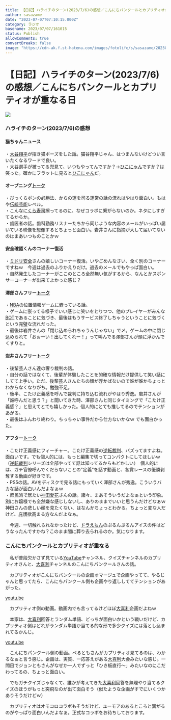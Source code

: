 ```yaml
---
title: 【日記】ハライチのターン(2023/7/6)の感想／こんにちパンクールとカプリティオが重なる日
author: sasazame
date: "2023-07-07T07:10:15.000Z"
category: ラジオ
basename: 2023/07/07/161015
status: Publish
allowComments: true
convertBreaks: false
image: "https://cdn-ak.f.st-hatena.com/images/fotolife/s/sasazame/20230707/20230707160949.png"
---
```

# 【日記】ハライチのターン(2023/7/6)の感想／こんにちパンクールとカプリティオが重なる日

![](https://cdn-ak.f.st-hatena.com/images/fotolife/s/sasazame/20230707/20230707160949.png)

<!-- Extended Body -->

### ハライチのターン(2023/7/6)の感想

#### 猫ちゃんニュース

・[大谷翔平](https://d.hatena.ne.jp/keyword/%C2%E7%C3%AB%E6%C6%CA%BF)が招き猫ポーズをした話。猫谷翔平じゃん、はつまんないけどつい言いたくなるワードで良い。  
・大谷選手が被ってる兜見て、いつもやってんですか？→[ひこにゃん](https://d.hatena.ne.jp/keyword/%A4%D2%A4%B3%A4%CB%A4%E3%A4%F3)ですか？は笑った。確かにフラットに見ると[ひこにゃん](https://d.hatena.ne.jp/keyword/%A4%D2%A4%B3%A4%CB%A4%E3%A4%F3)だ。

#### オープニング[トーク](https://d.hatena.ne.jp/keyword/%A5%C8%A1%BC%A5%AF)

・びっくらポンの必勝法、からの運を司る運営の話の流れはやはり面白い。もはや[伝統芸能](https://d.hatena.ne.jp/keyword/%C5%C1%C5%FD%B7%DD%C7%BD)レベル。  
・こんなに[くら寿司](https://d.hatena.ne.jp/keyword/%A4%AF%A4%E9%BC%F7%BB%CA)擦ってるのに、なぜコラボに繋がらないのか。ネタにしすぎてるからか。  
・歯医者の話。歯科勤務リスナーたちから同じような内容のメールがいっぱい届いている映像を想像するとちょっと面白い。岩井さんに指摘が大して届いてないのはまあいつものことかｗ

#### 安全確認くんのコーナー復活

・[ミドリ安全](https://d.hatena.ne.jp/keyword/%A5%DF%A5%C9%A5%EA%B0%C2%C1%B4)さんの嬉しいコーナー復活。いやごめんなさい、全く別のコーナーですねｗ　今週は過去のふりかえりだけ。過去のメールでもやっぱ面白い。  
・自然発生したコーナーがここのところ全然無い気がするから、なんとかスポンサーコーナーが出来てよかった感じ？

#### 澤部さんフリー[トーク](https://d.hatena.ne.jp/keyword/%A5%C8%A1%BC%A5%AF)

・[NBA](https://d.hatena.ne.jp/keyword/NBA)の位置情報ゲームに嵌っている話。  
・ゲームに嵌ってる様子でいい感じに笑いをとりつつ、他のプレイヤーがみんな[BOT](https://d.hatena.ne.jp/keyword/BOT)であることに気づき、最後はもうサービス終了しちゃうということに気づくという完璧な流れだった。  
・最後は岩井さんの「閉じ込められちゃうんじゃない」で〆。ゲームの中に閉じ込められて「おぉーい！出してくれー！」って叫んでる澤部さんが頭に浮かんでくすりと。

#### 岩井さんフリー[トーク](https://d.hatena.ne.jp/keyword/%A5%C8%A1%BC%A5%AF)

・後輩芸人さん達の奢り裁判の話。  
・自分の話ではなくて、後輩が体験したことを的確な情報だけ提供して笑い話にしてて上手い。ただ、後輩芸人さんたちの顔が浮かばないので誰が誰かちょっとわからなくなりがち。勉強不足。  
・後半、こたけ正義感を呼んで裁判に持ち込む流れがやはり秀逸。岩井さんが「誰呼んだと思う？」と聞いてきた時、澤部さんと同じタイミングで「こたけ正義感？」と思えてとても嬉しかった。個人的にとても推してるのでテンションがあがる。  
・最後はふんわり終わり。ちっちゃい事件だから仕方ないかなｗ でも面白かった。

#### アフター[トーク](https://d.hatena.ne.jp/keyword/%A5%C8%A1%BC%A5%AF)

・こたけ正義感にフィーチャー。こたけ正義感の[逆転裁判](https://d.hatena.ne.jp/keyword/%B5%D5%C5%BE%BA%DB%C8%BD)、バズってますよね。面白いです。でも個人的には、もっと編集で切ってコンパクトにしてほしいｗ（[逆転裁判](https://d.hatena.ne.jp/keyword/%B5%D5%C5%BE%BA%DB%C8%BD)シリーズは全部やってて話は知ってるからもどかしい）　個人的には、ガチ官僚呼んでくだらないことの"定義"を話す動画と、各賞レースの優勝剥奪する動画が好きです。  
・PS5の話。AVをディスクで見る話にもっていく澤部さんが秀逸。こういうバカな話が面白いんだよなぁｗ  
・庶民派で居たい[神田愛花](https://d.hatena.ne.jp/keyword/%BF%C0%C5%C4%B0%A6%B2%D6)さんの話。諸々、まあそういうだよなぁという印象。別にお嬢様でも全然嫌な感じしないし、ありのままでいいと思うんだけどなぁｗ　神田さんの悲しい顔を見たくない、はなんかちょっとわかる。ちょっと変な人だけど、庇護欲高まる方なんだよなぁ。  
  

　今週、一切触れられなかったけど、[ドラえもん](https://d.hatena.ne.jp/keyword/%A5%C9%A5%E9%A4%A8%A4%E2%A4%F3)のぷるんぷるんアイスの件はどうなったんですかね？このまま闇に葬り去られるのか。気になります。

### こんにちパンクールとカプリティオが重なる

　私が普段欠かさず見ている[YouTube](https://d.hatena.ne.jp/keyword/YouTube)チャンネル、クイズチャンネルのカプリティオさんと、[大喜利](https://d.hatena.ne.jp/keyword/%C2%E7%B4%EE%CD%F8)チャンネルのこんにちパンクールさんの話。

　カプリティオがこんにちパンクールの企画オマージュで企画やってて、やるじゃんと思ってたら、こんにちパンクール側も企画やり返ししててテンションがあがった。

[youtu.be](https://youtu.be/6LXvyjjttG8)

　カプリティオ側の動画。動画内でも言ってるけどほぼ[大喜利](https://d.hatena.ne.jp/keyword/%C2%E7%B4%EE%CD%F8)企画だよねｗ

　本家は、[大喜利](https://d.hatena.ne.jp/keyword/%C2%E7%B4%EE%CD%F8)回答とランダム単語、どっちが面白いかという戦いだけど、カプリティオ側はどれがランダム単語か当てる的な形で多少クイズには落とし込まれてるかんじ。

[youtu.be](https://youtu.be/DnnuAoJVa50)

　こんにちパンクール側の動画。ぺるともさんがカプリティオ見てるのは、わかるなぁと言う感じ。企画は、実質、一応答えがある[大喜利](https://d.hatena.ne.jp/keyword/%C2%E7%B4%EE%CD%F8)大会みたいな感じ。一問目でジョンともさんがなぜか一人でずっと「ひき板直行～」みたいなのにこだわってるの、ちょっと面白い。

　でもガチクイズじゃなくて、誰かが考えてきた[大喜利](https://d.hatena.ne.jp/keyword/%C2%E7%B4%EE%CD%F8)回答を無理やり当てるクイズのほうがもっと突飛なのが出て面白そう（似たような企画がすでにいくつかありそうだけどｗ）

　カプリティオはオモコロコラボもそうだけど、ユーモアのあるところと繋がるのがやっぱり面白いんだよなぁ。正式なコラボをお待ちしております。